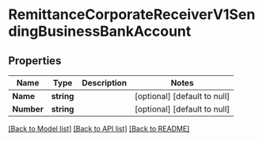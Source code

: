 # RemittanceCorporateReceiverV1SendingBusinessBankAccount

## Properties
Name | Type | Description | Notes
------------ | ------------- | ------------- | -------------
**Name** | **string** |  | [optional] [default to null]
**Number** | **string** |  | [optional] [default to null]

[[Back to Model list]](../README.md#documentation-for-models) [[Back to API list]](../README.md#documentation-for-api-endpoints) [[Back to README]](../README.md)

